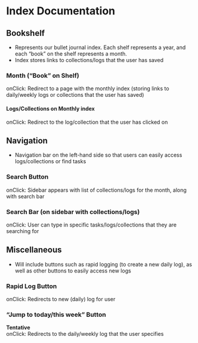# Index Documentation
## Bookshelf
- Represents our bullet journal index. Each shelf represents a year, and each “book” on the shelf represents a month.
- Index stores links to collections/logs that the user has saved
### Month (“Book” on Shelf)
onClick: Redirect to a page with the monthly index (storing links to daily/weekly logs or collections that the user has saved)
#### Logs/Collections on Monthly index
onClick: Redirect to the log/collection that the user has clicked on
## Navigation
- Navigation bar on the left-hand side so that users can easily access logs/collections or find tasks
### Search Button
onClick: Sidebar appears with list of collections/logs for the month, along with search bar
### Search Bar (on sidebar with collections/logs)
onClick: User can type in specific tasks/logs/collections that they are searching for
## Miscellaneous
- Will include buttons such as rapid logging (to create a new daily log), as well as other buttons to easily access new logs
### Rapid Log Button
onClick: Redirects to new (daily) log for user
### “Jump to today/this week” Button
**Tentative** \
onClick: Redirects to the daily/weekly log that the user specifies
